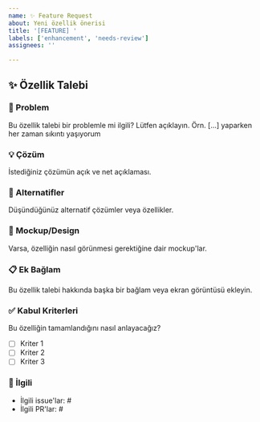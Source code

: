 ```yaml
---
name: ✨ Feature Request
about: Yeni özellik önerisi
title: '[FEATURE] '
labels: ['enhancement', 'needs-review']
assignees: ''

---
```


## ✨ Özellik Talebi

### 🎯 Problem
Bu özellik talebi bir problemle mi ilgili? Lütfen açıklayın.
Örn. [...] yaparken her zaman sıkıntı yaşıyorum

### 💡 Çözüm
İstediğiniz çözümün açık ve net açıklaması.

### 🔄 Alternatifler
Düşündüğünüz alternatif çözümler veya özellikler.

### 🎨 Mockup/Design
Varsa, özelliğin nasıl görünmesi gerektiğine dair mockup'lar.

### 📋 Ek Bağlam
Bu özellik talebi hakkında başka bir bağlam veya ekran görüntüsü ekleyin.

### ✅ Kabul Kriterleri
Bu özelliğin tamamlandığını nasıl anlayacağız?
- [ ] Kriter 1
- [ ] Kriter 2
- [ ] Kriter 3

### 🔗 İlgili
- İlgili issue'lar: #
- İlgili PR'lar: #